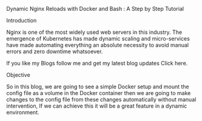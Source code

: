 Dynamic Nginx Reloads with Docker and Bash : A Step by Step Tutorial

Introduction

Nginx is one of the most widely used web servers in this industry. The emergence of Kubernetes has made dynamic scaling and micro-services have made automating everything an absolute necessity to avoid manual errors and zero downtime whatsoever.

If you like my Blogs follow me and get my latest blog updates Click here.

Objective

So in this blog, we are going to see a simple Docker setup and mount the config file as a volume in the Docker container then we are going to make changes to the config file from these changes automatically without manual intervention, If we can achieve this it will be a great feature in a dynamic environment.